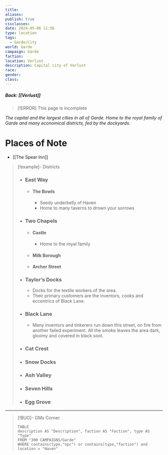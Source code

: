 ```yaml
---
title: 
aliases: 
publish: true
cssclasses: 
date: 2024-05-06 11:56
type: location
tags:
  - Garde/City
world: Garde
campaign: Garde
faction: 
location: Verlust
description: Capital city of Verlust
race: 
gender: 
class:
---
```

##### Back: [[Verlust]]

> [!ERROR] This page is incomplete

*The capital and the largest cities in all of Garde. Home to the royal family of Garde and many economical districts, fed by the dockyards.*

# Places of Note
- [[The Spear Inn]]

> [!example]- Districts
> - ### East Way
> 	- #### The Bowls
> 		- Seedy underbelly of Haven
> 		- Home to many taverns to drown your sorrows
> - ### Two Chapels
> 	- #### Castle
> 		- Home to the royal family
> 	- #### Milk Borough
> 	- #### Archer Street
> - ### Taylor’s Docks
> 	- Docks for the textile workers of the area. 
> 	- Their primary customers are the inventors, cooks and eccentrics of Black Lane.
> - ### Black Lane
> 	- Many inventors and tinkerers run down this street, on fire from another failed experiment. All the smoke leaves the area dark, gloomy and covered in black soot.
> - ### Cat Crest
> - ### Snow Docks
> - ### Ash Valley
> - ### Seven Hills
> - ### Egg Grove

---

> [!BUG]- GMs Corner
> ```dataview
> TABLE
> description AS "Description", faction AS "Faction", type AS "Type"
> FROM "300 CAMPAIGNS/Garde"
> WHERE contains(type,"npc") or contains(type,"faction") and location = "Haven"
> ```